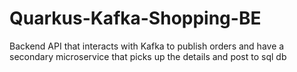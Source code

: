 # Quarkus-Kafka-Shopping-BE
Backend API that interacts with Kafka to publish orders and have a secondary microservice that picks up the details and post to sql db
